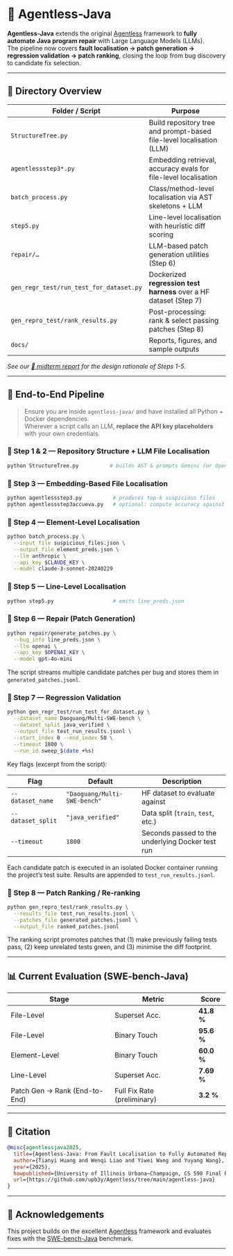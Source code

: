 
# 🐾 Agentless-Java

**Agentless-Java** extends the original [Agentless](https://github.com/OpenAutoCoder/Agentless) framework to **fully automate Java program repair** with Large Language Models (LLMs).  
The pipeline now covers **fault localisation → patch generation → regression validation → patch ranking**, closing the loop from bug discovery to candidate fix selection.

---

## 📁 Directory Overview

| Folder / Script | Purpose |
|-----------------|---------|
| `StructureTree.py` | Build repository tree and prompt-based file-level localisation (LLM) |
| `agentlessstep3*.py` | Embedding retrieval, accuracy evals for file-level localisation |
| `batch_process.py` | Class/​method-level localisation via AST skeletons + LLM |
| `step5.py` | Line-level localisation with heuristic diff scoring |
| `repair/…` | LLM-based patch generation utilities (Step 6) |
| `gen_regr_test/run_test_for_dataset.py` | Dockerized **regression test harness** over a HF dataset (Step 7) |
| `gen_repro_test/rank_results.py` | Post-processing: rank & select passing patches (Step 8) |
| `docs/` | Reports, figures, and sample outputs |

*See our [📄 midterm report](agentless-java/Agentless-Java_MidtermReport.pdf) for the design rationale of Steps 1-5.*

---

## 🚀 End-to-End Pipeline

> Ensure you are inside `agentless-java/` and have installed all Python + Docker dependencies.  
> Wherever a script calls an LLM, **replace the API key placeholders** with your own credentials.

### 🔹 Step 1 & 2 — Repository Structure + LLM File Localisation
```bash
python StructureTree.py          # builds AST & prompts Gemini (or OpenAI)
````

### 🔹 Step 3 — Embedding-Based File Localisation

```bash
python agentlessstep3.py          # produces top-k suspicious files
python agentlessstep3accueva.py   # optional: compute accuracy against GT
```

### 🔹 Step 4 — Element-Level Localisation

```bash
python batch_process.py \
  --input_file suspicious_files.json \
  --output_file element_preds.json \
  --llm anthropic \
  --api_key $CLAUDE_KEY \
  --model claude-3-sonnet-20240229
```

### 🔹 Step 5 — Line-Level Localisation

```bash
python step5.py                   # emits line_preds.json
```

### 🔹 Step 6 — **Repair (Patch Generation)**

```bash
python repair/generate_patches.py \
  --bug_info line_preds.json \
  --llm openai \
  --api_key $OPENAI_KEY \
  --model gpt-4o-mini
```

The script streams multiple candidate patches per bug and stores them in
`generated_patches.jsonl`.

### 🔹 Step 7 — **Regression Validation**

```bash
python gen_regr_test/run_test_for_dataset.py \
  --dataset_name Daoguang/Multi-SWE-bench \
  --dataset_split java_verified \
  --output_file test_run_results.jsonl \
  --start_index 0 --end_index 50 \
  --timeout 1800 \
  --run_id sweep_$(date +%s)
```

Key flags (excerpt from the script):

| Flag              | Default                      | Description                                      |
| ----------------- | ---------------------------- | ------------------------------------------------ |
| `--dataset_name`  | `"Daoguang/Multi-SWE-bench"` | HF dataset to evaluate against                   |
| `--dataset_split` | `"java_verified"`            | Data split (`train`, `test`, etc.)               |
| `--timeout`       | `1800`                       | Seconds passed to the underlying Docker test run |

Each candidate patch is executed in an isolated Docker container running the project’s test suite. Results are appended to `test_run_results.jsonl`.

### 🔹 Step 8 — **Patch Ranking / Re-ranking**

```bash
python gen_repro_test/rank_results.py \
  --results_file test_run_results.jsonl \
  --patches_file generated_patches.jsonl \
  --output_file ranked_patches.jsonl
```

The ranking script promotes patches that (1) make previously failing tests pass,
(2) keep unrelated tests green, and (3) minimise the diff footprint.

---

## 📊 Current Evaluation (SWE-bench-Java)

| Stage                         | Metric                      | Score      |
| ----------------------------- | --------------------------- | ---------- |
| File-Level                    | Superset Acc.               | **41.8 %** |
| File-Level                    | Binary Touch                | **95.6 %** |
| Element-Level                 | Binary Touch                | **60.0 %** |
| Line-Level                    | Superset Acc.               | **7.69 %** |
| Patch Gen → Rank (End-to-End) | Full Fix Rate (preliminary) | **3.2 %**  |

---

## 📝 Citation

```bibtex
@misc{agentlessjava2025,
  title={Agentless-Java: From Fault Localisation to Fully Automated Repair in the Java Ecosystem},
  author={Tianyi Huang and Wenqi Liao and Yiwei Wang and Yuyang Wang},
  year={2025},
  howpublished={University of Illinois Urbana–Champaign, CS 598 Final Report},
  url={https://github.com/upb3y/Agentless/tree/main/agentless-java}
}
```

---

## 🙌 Acknowledgements

This project builds on the excellent [Agentless](https://github.com/OpenAutoCoder/Agentless) framework and evaluates fixes with the
[SWE-bench-Java](https://arxiv.org/abs/2408.14354) benchmark.

---

```
